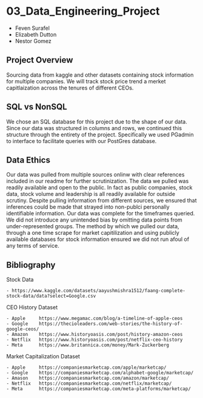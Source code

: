 # 03_Data_Engineering_Project
- Feven Surafel
- Elizabeth Dutton
- Nestor Gomez

## Project Overview
Sourcing data from kaggle and other datasets containing stock information for multiple companies. We will track stock price trend a merket capitlaization across the tenures of different CEOs.

## SQL vs NonSQL
We chose an SQL database for this project due to the shape of our data. Since our data was structured in columns and rows, we continued this structure through the entirety of the project. Specifically we used PGadmin to interface to facilitate queries with our PostGres database.

## Data Ethics
Our data was pulled from multiple sources onlinw with clear references included in our readme for further scrutinization. The data we pulled was readily available and open to the public. In fact as public companies, stock data, stock volume and leadership is all readily available for outside scrutiny. Despite pulling information from different sources, we ensured that inferences could be made that strayed into non-publci personally identifiable information. Our data was complete for the timeframes queried. We did not introduce any unintended bias by omitting data points from under-represented groups. The method by which we pulled our data, through a one time scrape for market capitilization and using publicly available databases for stock information ensured we did not run afoul of any terms of service.

## Bibliography

Stock Data

    - https://www.kaggle.com/datasets/aayushmishra1512/faang-complete-stock-data/data?select=Google.csv

CEO History Dataset

    - Apple	    https://www.megamac.com/blog/a-timeline-of-apple-ceos
    - Google	https://thecioleaders.com/web-stories/the-history-of-google-ceos/
    - Amazon	https://www.historyoasis.com/post/history-amazon-ceos
    - Netflix	https://www.historyoasis.com/post/netflix-ceo-history
    - Meta	    https://www.britannica.com/money/Mark-Zuckerberg

Market Capitalization Dataset

    - Apple     https://companiesmarketcap.com/apple/marketcap/
    - Google    https://companiesmarketcap.com/alphabet-google/marketcap/
    - Amason    https://companiesmarketcap.com/amazon/marketcap/
    - Netflix   https://companiesmarketcap.com/netflix/marketcap/
    - Meta      https://companiesmarketcap.com/meta-platforms/marketcap/
